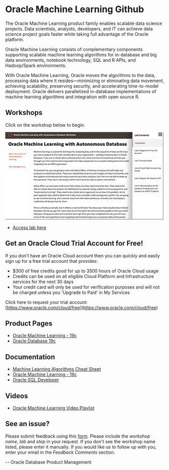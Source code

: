 # Oracle Machine Learning Github


The Oracle Machine Learning product family enables scalable data science projects. Data scientists, analysts, developers, and IT can achieve data science project goals faster while taking full advantage of the Oracle platform.

Oracle Machine Learning consists of complementary components supporting scalable machine learning algorithms for in-database and big data environments, notebook technology, SQL and R APIs, and Hadoop/Spark environments. 

With Oracle Machine Learning, Oracle moves the algorithms to the data, processing data where it resides—minimizing or eliminating data movement, achieving scalability, preserving security, and accelerating time-to-model deployment. Oracle delivers parallelized in-database implementations of machine learning algorithms and integration with open source R.

## Workshops
Click on the workshop below to begin.

[![](./images/screenshot.png)](https://apexapps.oracle.com/pls/apex/dbpm/r/livelabs/view-workshop?p180_id=560)  


- [Access lab here](https://apexapps.oracle.com/pls/apex/dbpm/r/livelabs/view-workshop?p180_id=560)

## Get an Oracle Cloud Trial Account for Free!
If you don't have an Oracle Cloud account then you can quickly and easily sign up for a free trial account that provides:
- $300 of free credits good for up to 3500 hours of Oracle Cloud usage
- Credits can be used on all eligible Cloud Platform and Infrastructure services for the next 30 days
- Your credit card will only be used for verification purposes and will not be charged unless you 'Upgrade to Paid' in My Services

Click here to request your trial account: [https://www.oracle.com/cloud/free](https://www.oracle.com/cloud/free)


## Product Pages
- [Oracle Machine Learning - 19c](https://www.oracle.com/database/technologies/datawarehouse-bigdata/machine-learning.html)
- [Oracle Database 19c](https://www.oracle.com/database/)

## Documentation
- [Machine Learning Algorithms Cheat Sheet](https://www.oracle.com/a/tech/docs/oml4sql-algorithm-cheat-sheet.pdf)
- [Oracle Machine Learning - 19c](https://docs.oracle.com/en/database/oracle/oracle-database/19/data-warehousing.html)
- [Oracle SQL Developer](https://docs.oracle.com/en/database/oracle/sql-developer/)

## Videos
- [Oracle Machine Learning Video Playlist](https://www.youtube.com/playlist?list=PLdtXkK5KBY57_y3Z0SW2cbCqGUPbfc94w)

## See an issue?
Please submit feedback using this [form](https://apexapps.oracle.com/pls/apex/f?p=133:1:::::P1_FEEDBACK:1). Please include the *workshop name*, *lab* and *step* in your request.  If you don't see the workshop name listed, please enter it manually. If you would like us to follow up with you, enter your email in the *Feedback Comments* section.

-- Oracle Database Product Management
